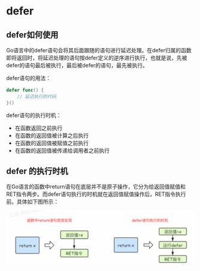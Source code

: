 # defer

## defer如何使用

Go语言中的defer语句会将其后面跟随的语句进行延迟处理。在defer归属的函数即将返回时，将延迟处理的语句按defer定义的逆序进行执行，也就是说，先被defer的语句最后被执行，最后被defer的语句，最先被执行。

defer语句的用法：
```go
defer func() {
    // 延迟执行的代码
}()
```
defer语句的执行时机：
- 在函数返回之前执行
- 在函数的返回值被计算之后执行
- 在函数的返回值被赋值之前执行
- 在函数的返回值被传递给调用者之前执行


## defer 的执行时机

在Go语言的函数中return语句在底层并不是原子操作，它分为给返回值赋值和RET指令两步。而defer语句执行的时机就在返回值赋值操作后，RET指令执行前。具体如下图所示：

![alt text](assets/004_go_defer/image.png)